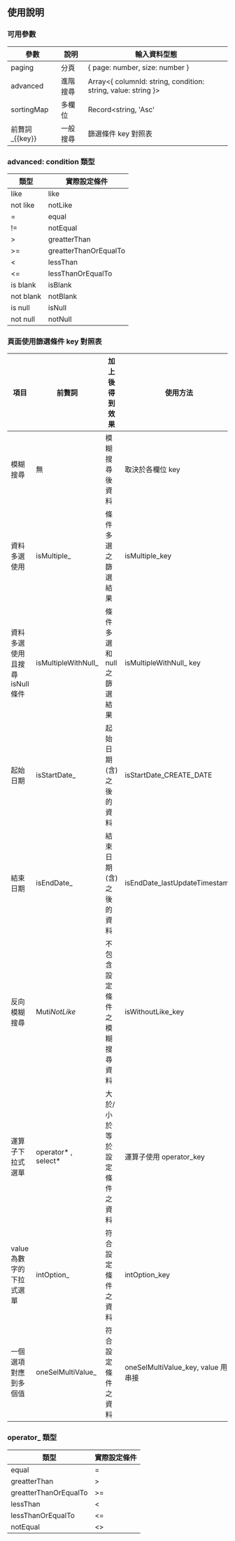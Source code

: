 ## 使用說明

### 可用參數
| 參數           | 說明    | 輸入資料型態                      |
| ------------- | ------- | --------------------------------  |
| paging        |  分頁    | { page: number, size: number }   |
| advanced      | 進階搜尋 | Array<{ columnId: string, condition: string, value: string }> |
| sortingMap    | 多欄位   | Record<string, 'Asc' | 'Desc'>   |
| 前贅詞_{{key}} | 一般搜尋 | 篩選條件 key 對照表               |

### advanced: condition 類型

| 類型       | 實際設定條件           |
| --------- | ---------------------- |
| like      |  like                  |
| not like  |  notLike               |
| =         |  equal                 |
| !=        |  notEqual              |
| >         |  greatterThan          |
| >=        |  greatterThanOrEqualTo |
| <         |  lessThan              |
| <=        |  lessThanOrEqualTo     |
| is blank  |  isBlank               |
| not blank |  notBlank              |
| is null   |  isNull                |
| not null  |  notNull               |
  
### 頁面使用篩選條件 key 對照表

| 項目                         | 前贅詞                | 加上後得到效果               | 使用方法                            | 輸入資料型態  | 實際設定條件                 |
| ---------------------------- | -------------------- | --------------------------- | ---------------------------------- | ------------ | --------------------------- |
| 模糊搜尋                      | 無                   | 模糊搜尋後資料               | 取決於各欄位 key                    | string       | like variable               |
| 資料多選使用                  | isMultiple\_         | 條件多選之篩選結果           | isMultiple_key                      | Array        | in (variableA, variableB)   |
| 資料多選使用且搜尋 isNull 條件 | isMultipleWithNull\_ | 條件多選和 null 之篩選結果   | isMultipleWithNull\_ key            | Array        | in (variableA, variableB, null)，通常用於查找資料狀態 mark 使用 |
| 起始日期                      | isStartDate\_        | 起始日期(含)之後的資料       | isStartDate_CREATE_DATE             | Date(string) | >= yyyy-MM-dd              |
| 結束日期                      | isEndDate\_          | 結束日期(含)之後的資料       | isEndDate_lastUpdateTimestamp       | Date(string) | <= yyyy-MM-dd              |
| 反向模糊搜尋                  | Muti*NotLike*        | 不包含設定條件之模糊搜尋資料  | isWithoutLike_key                   | arrayList    | not like a and not like b  |
| 運算子下拉式選單               | operator* , select*  | 大於/小於等於設定條件之資料  | 運算子使用 operator_key              | string       | >= variable                |
| value 為數字的下拉式選單       | intOption\_          | 符合設定條件之資料           | intOption_key                       | number       | = variable                 |
| 一個選項對應到多個值           | oneSelMultiValue\_   | 符合設定條件之資料           | oneSelMultiValue_key, value 用&串接  | string       | in (variableA, variableB)  |

### operator\_ 類型

| 類型                  | 實際設定條件 |
| --------------------- | ------------ |
| equal                 | =            |
| greatterThan          | >            |
| greatterThanOrEqualTo | >=           |
| lessThan              | <            |
| lessThanOrEqualTo     | <=           |
| notEqual              | <>           |
